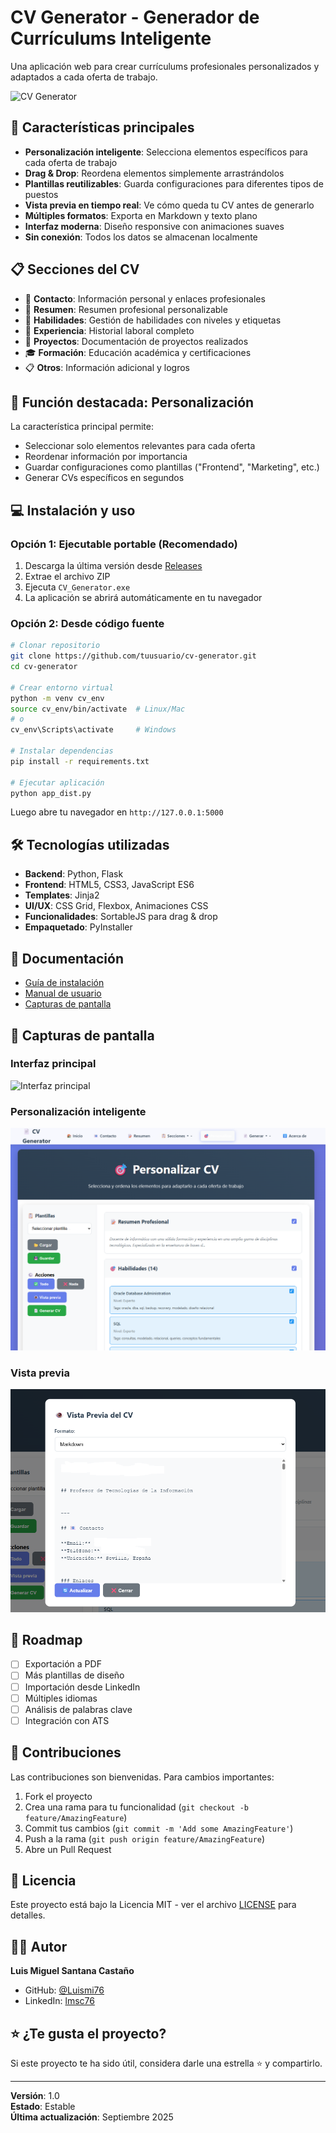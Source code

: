 # CV Generator - Generador de Currículums Inteligente

Una aplicación web para crear currículums profesionales personalizados y adaptados a cada oferta de trabajo.

![CV Generator](docs/screenshots/Página_principal.png)

## 🚀 Características principales

- **Personalización inteligente**: Selecciona elementos específicos para cada oferta de trabajo
- **Drag & Drop**: Reordena elementos simplemente arrastrándolos
- **Plantillas reutilizables**: Guarda configuraciones para diferentes tipos de puestos
- **Vista previa en tiempo real**: Ve cómo queda tu CV antes de generarlo
- **Múltiples formatos**: Exporta en Markdown y texto plano
- **Interfaz moderna**: Diseño responsive con animaciones suaves
- **Sin conexión**: Todos los datos se almacenan localmente

## 📋 Secciones del CV

- 📧 **Contacto**: Información personal y enlaces profesionales
- 📝 **Resumen**: Resumen profesional personalizable
- 🎯 **Habilidades**: Gestión de habilidades con niveles y etiquetas
- 💼 **Experiencia**: Historial laboral completo
- 🚀 **Proyectos**: Documentación de proyectos realizados
- 🎓 **Formación**: Educación académica y certificaciones
- 📋 **Otros**: Información adicional y logros

## 🎯 Función destacada: Personalización

La característica principal permite:
- Seleccionar solo elementos relevantes para cada oferta
- Reordenar información por importancia
- Guardar configuraciones como plantillas ("Frontend", "Marketing", etc.)
- Generar CVs específicos en segundos

## 💻 Instalación y uso

### Opción 1: Ejecutable portable (Recomendado)

1. Descarga la última versión desde [Releases](releases/)
2. Extrae el archivo ZIP
3. Ejecuta `CV_Generator.exe`
4. La aplicación se abrirá automáticamente en tu navegador

### Opción 2: Desde código fuente

```bash
# Clonar repositorio
git clone https://github.com/tuusuario/cv-generator.git
cd cv-generator

# Crear entorno virtual
python -m venv cv_env
source cv_env/bin/activate  # Linux/Mac
# o
cv_env\Scripts\activate     # Windows

# Instalar dependencias
pip install -r requirements.txt

# Ejecutar aplicación
python app_dist.py
```

Luego abre tu navegador en `http://127.0.0.1:5000`

## 🛠️ Tecnologías utilizadas

- **Backend**: Python, Flask
- **Frontend**: HTML5, CSS3, JavaScript ES6
- **Templates**: Jinja2
- **UI/UX**: CSS Grid, Flexbox, Animaciones CSS
- **Funcionalidades**: SortableJS para drag & drop
- **Empaquetado**: PyInstaller

## 📖 Documentación

- [Guía de instalación](docs/installation.md)
- [Manual de usuario](docs/user-guide.md)
- [Capturas de pantalla](docs/screenshots/)

## 🎨 Capturas de pantalla

### Interfaz principal
![Interfaz principal](docs/screenshots/Página_principal.png)

### Personalización inteligente
![Personalización](docs/screenshots/customization.png)

### Vista previa
![Vista previa](docs/screenshots/preview.png)

## 🚦 Roadmap

- [ ] Exportación a PDF
- [ ] Más plantillas de diseño
- [ ] Importación desde LinkedIn
- [ ] Múltiples idiomas
- [ ] Análisis de palabras clave
- [ ] Integración con ATS

## 🤝 Contribuciones

Las contribuciones son bienvenidas. Para cambios importantes:

1. Fork el proyecto
2. Crea una rama para tu funcionalidad (`git checkout -b feature/AmazingFeature`)
3. Commit tus cambios (`git commit -m 'Add some AmazingFeature'`)
4. Push a la rama (`git push origin feature/AmazingFeature`)
5. Abre un Pull Request

## 📝 Licencia

Este proyecto está bajo la Licencia MIT - ver el archivo [LICENSE](LICENSE) para detalles.

## 👨‍💻 Autor

**Luis Miguel Santana Castaño**
- GitHub: [@Luismi76](https://github.com/Luismi76)
- LinkedIn: [lmsc76](https://linkedin.com/in/lmsc76/)

## ⭐ ¿Te gusta el proyecto?

Si este proyecto te ha sido útil, considera darle una estrella ⭐ y compartirlo.

---

**Versión**: 1.0  
**Estado**: Estable  
**Última actualización**: Septiembre 2025